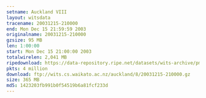 ```yaml
---
setname: Auckland VIII
layout: witsdata
tracename: 20031215-210000
end: Mon Dec 15 21:59:59 2003
originalname: 20031215-210000
gzsize: 95 MB
len: 1:00:00
start: Mon Dec 15 21:00:00 2003
totalwirelen: 2,041 MB
ripedownload: https://data-repository.ripe.net/datasets/wits-archive/pma/long/auck/8//20031215-210000.gz
pkts: 4 million
download: ftp://wits.cs.waikato.ac.nz/auckland/8/20031215-210000.gz
size: 365 MB
md5: 1423203fb991b0f54519b6a81fcf233d
---
```

